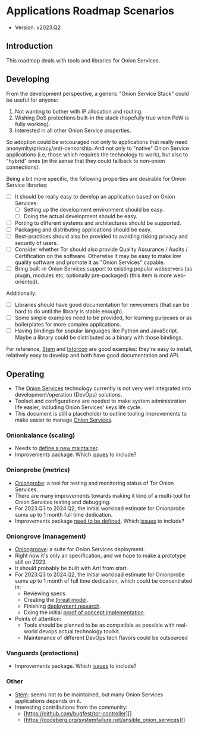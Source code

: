 # Applications Roadmap Scenarios

* Version: v2023.Q2

## Introduction

This roadmap deals with tools and libraries for Onion Services.

## Developing

From the development perspective, a generic "Onion Service Stack" could be
useful for anyone:

1. Not wanting to bother with IP allocation and routing.
2. Wishing DoS protections built-in the stack (hopefully true when PoW
   is fully working).
3. Interested in all other Onion Service properties.

So adoption could be encouraged not only to applications that really
need anonymity/privacy/anti-censorship. And not only to "native"
Onion Service applications (i.e, those which requires the technology
to work), but also to "hybrid" ones (in the sense that they could
fallback to non-onion connections).

Being a bit more specific, the following properties are desirable
for Onion Service libraries:

* [ ] It should be really easy to develop an application based on Onion
      Services:
  * [ ] Setting up the development environment should be easy.
  * [ ] Doing the actual development should be easy.
* [ ] Porting to different systems and architectures should be supported.
* [ ] Packaging and distributing applications should be easy.
* [ ] Best-practices should also be provided to avoiding risking privacy and
      security of users.
* [ ] Consider whether Tor should also provide Quality Assurance / Audits /
      Certification on the software. Otherwise it may be easy to make low quality
      software and promote it as "Onion Services" capable.
* [ ] Bring built-in Onion Services support to existing popular webservers
      (as plugin, modules etc, optionally pre-packaged) (this item
      is more web-oriented).

Additionally:

* [ ] Libraries should have good documentation for newcomers (that can be
      hard to do until the library is stable enough).
* [ ] Some simple examples need to be provided, for learning purposes or
      as boilerplates for more complex applications.
* [ ] Having bindings for popular languages like Python and JavaScript.
      Maybe a library could be distributed as a binary with those bindings.

For reference, [Stem][] and [txtorcon][] are good examples: they're easy
to install, relatively easy to develop and both have good documentation
and API.

[Stem]: https://stem.torproject.org/
[txtorcon]: https://txtorcon.readthedocs.io/

## Operating

* The [Onion Services][] technology currently is not very well integrated into
  development/operation (DevOps) solutions.
* Toolset and configurations are needed to make system administration life
  easier, including Onion Services' keys life cycle.
* This document is still a placeholder to outline tooling improvements to make
  easier to manage [Onion Services][].

[Onion Services]: https://community.torproject.org/onion-services

### Onionbalance (scaling)

* Needs to [define a new maintainer](https://gitlab.torproject.org/tpo/core/onionbalance/-/issues/10).
* Improvements package. Which
  [issues](https://gitlab.torproject.org/tpo/core/onionbalance/-/issues) to
  include?

### Onionprobe (metrics)

* [Onionprobe][]: a tool for testing and monitoring status of Tor Onion Services.
* There are many improvements towards making it kind of a multi-tool for Onion Services testing and debugging.
* For 2023.Q3 to 2024.Q2, the initial workload estimate for Onionprobe sums up
  to 1 month full time dedication.
* Improvements package
  [need to be defined](https://gitlab.torproject.org/tpo/onion-services/onionprobe/-/issues/79). Which
  [issues](https://gitlab.torproject.org/tpo/onion-services/onionprobe/-/issues)
  to include?

[Onionprobe]: https://tpo.pages.torproject.net/onion-services/onionprobe/

### Oniongrove (management)

* [Oniongroove][]: a suite for Onion Services deployment.
* Right now it's only an specification, and we hope to make a prototype still on 2023.
* It should probably be built with Arti from start.
* For 2023.Q3 to 2024.Q2, the initial workload estimate for Onionprobe sums up
  to 1 month of full time dedication, which could be concentrated in:
    * Reviewing specs.
    * Creating the [threat model](https://gitlab.torproject.org/tpo/onion-services/oniongroove/-/issues/2).
    * Finishing [deployment research](https://gitlab.torproject.org/tpo/onion-services/oniongroove/-/issues/1).
    * Doing the initial [proof of concept implementation](https://gitlab.torproject.org/tpo/onion-services/oniongroove/-/issues/3).
* Points of attention:
    * Tools should be planned to be as compatible as possible with real-world
      devops actual technology toolkit.
    * Maintenance of different DevOps tech flavors could be outsourced

[Oniongroove]: https://tpo.pages.torproject.net/onion-services/oniongroove/

### Vanguards (protections)

* Improvements package. Which
  [issues](https://github.com/mikeperry-tor/vanguards/issues) to include?

### Other

* [Stem][]: seems not to be maintained, but many Onion Services applications
  depends on it.
* Interesting contributions from the community:
    * [https://github.com/bugfest/tor-controller][]
    * [https://codeberg.org/systemfailure.net/ansible_onion_services][]

[Stem]: https://stem.torproject.org/
[https://github.com/bugfest/tor-controller]: https://github.com/bugfest/tor-controller
[https://codeberg.org/systemfailure.net/ansible_onion_services]: https://codeberg.org/systemfailure.net/ansible_onion_services
